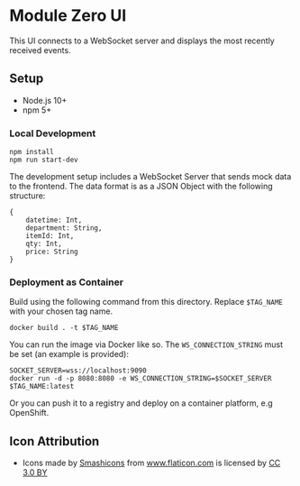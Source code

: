 # Module Zero UI
This UI connects to a WebSocket server and displays the most recently received
events.

## Setup

* Node.js 10+
* npm 5+


### Local Development

```
npm install
npm run start-dev
```

The development setup includes a WebSocket Server that sends mock data to the
frontend. The data format is as a JSON Object with the following structure:

```
{
    datetime: Int,
    department: String,
    itemId: Int,
    qty: Int,
    price: String
}
```

### Deployment as Container

Build using the following command from this directory. Replace `$TAG_NAME` with
your chosen tag name.

```
docker build . -t $TAG_NAME
```

You can run the image via Docker like so. The `WS_CONNECTION_STRING` must be
set (an example is provided):

```
SOCKET_SERVER=wss://localhost:9090
docker run -d -p 8080:8080 -e WS_CONNECTION_STRING=$SOCKET_SERVER $TAG_NAME:latest
```

Or you can push it to a registry and deploy on a container platform, e.g OpenShift.


## Icon Attribution

* <div>Icons made by <a href="https://www.flaticon.com/authors/smashicons" title="Smashicons">Smashicons</a> from <a href="https://www.flaticon.com/" title="Flaticon">www.flaticon.com</a> is licensed by <a href="http://creativecommons.org/licenses/by/3.0/" title="Creative Commons BY 3.0" target="_blank">CC 3.0 BY</a></div>